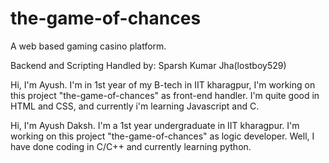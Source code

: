 # the-game-of-chances
A web based gaming casino platform.

Backend and Scripting Handled by: Sparsh Kumar Jha(lostboy529)

Hi, I'm Ayush.
I'm in 1st year of my B-tech in IIT kharagpur, I'm working on this project "the-game-of-chances" as front-end handler.
I'm quite good in HTML and CSS, and currently i'm learning Javascript and C.


Hi, I'm Ayush Daksh.
I'm a 1st year undergraduate in IIT kharagpur. I'm working on this project "the-game-of-chances" as logic developer.
Well, I have done coding in C/C++ and currently learning python.


